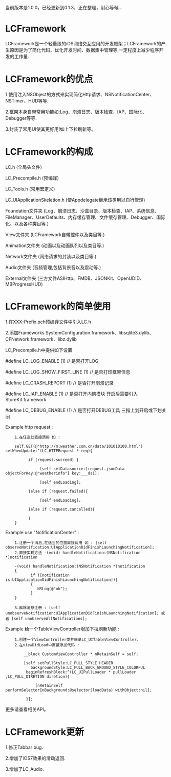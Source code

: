 当前版本是1.0.0，已经更新到0.1.3，正在整理，耐心等候...


LCFramework
===========
LCFramework是一个轻量级的iOS网络交互应用的开发框架；LCFramework的产生原因是为了简化代码、优化开发时间、数据集中管理等,一定程度上减少程序开发的工作量.

LCFramework的优点
===========

1.使用注入NSObject的方式来实现简化Http请求、NSNotificationCenter、NSTimer、HUD等等.

2.框架本身自带常用功能如:Log、崩溃日志、版本检查、IAP、国际化、Debugger等等.

3.封装了常用UI使其更好用!如上下拉刷新等。

LCFramework的构成
===========

 LC.h (全局头文件)

 LC_Precompile.h (预编译)

 LC_Tools.h (常用宏定义)

 LC_UIApplicationSkeletion.h (使Appdelegate继承该类用以自行管理)

 Foundation文件夹 
  (Log、崩溃日志、沙盒目录、版本检查、IAP、系统信息、FileManager、UserDefaults、内存缓存管理、文件缓存管理、Debugger、国际化、以及各种类目等.)
 
 View文件夹 (LCFramework自带控件以及类目等.)
 
 Animation文件夹 (动画以及动画队列以及类目等.)
 
 Network文件夹 (网络请求的封装以及类目等.)
 
 Audio文件夹 (音频管理,包括背景音以及震动等.)
 
 External文件夹 (三方文件ASIHttp、FMDB、JSONKit、OpenUDID、MBProgressHUD)
 
 LCFramework的简单使用
===========

1.在XXX-Prefix.pch预编译文件中引入LC.h

2.添加Frameworks SystemConfiguration.framework、libsqlite3.dylib、CFNetwork.framework、libz.dylib

LC_Precompile.h中提供如下设置

   #define LC_LOG_ENABLE		         (1)	// 是否打开LOG

   #define LC_LOG_SHOW_FIRST_LINE  (1) // 是否打印框架信息

   #define LC_CRASH_REPORT         (1) // 是否打开崩溃记录

   #define LC_IAP_ENABLE           (1) // 是否打开内购模块 开启后需要引入StoreKit.framework

   #define LC_DEBUG_ENABLE         (1) // 是否打开DEBUG工具 三指上划开启或下划关闭


Example http request : 

        1.在任意处直接调用 如 :  
        
        self.GET(@"http://m.weather.com.cn/data/101010100.html") setWhenUpdate:^(LC_HTTPRequest * req){
        
              if (request.succeed) {
        
                   [self setDatasource:[request.jsonData objectForKey:@"weatherinfo"] key:___ds1];
        
                   [self endLoading];
           
              }else if (request.failed){
        
                   [self endLoading];
        
              }else if (request.cancelled){

              }
        }
       
Example use "NotificationCenter" : 

        1.注册一个消息,在适当的位置直接调用 如 : [self observeNotification:UIApplicationDidFinishLaunchingNotification];
        2.直接实现方法 -(void) handleNotification:(NSNotification *)notification

        -(void) handleNotification:(NSNotification *)notification
        {
               if ([notification is:UIApplicationDidFinishLaunchingNotification]){
               {
                  NSLog(@"ok");
               }
        }
        
        3.解除消息注册 : [self unobserveNotification:UIApplicationDidFinishLaunchingNotification]; 或者 [self unobserveAllNotifications];

Example 给一个TableViewController增加下拉刷新功能 : 

        1.创建一个ViewController类并继承LC_UITableViewController.
        2.在viewDidLoad中直接添加代码 : 
        
            __block CustomViewController * nRetainSelf = self;
        
            [self setPullStyle:LC_PULL_STYLE_HEADER
               backgroundStyle:LC_PULL_BACK_GROUND_STYLE_COLORFUL
             beginRefreshBlock:^(LC_UIPullLoader * pullLoader ,LC_PULL_DIRETION diretion){

                 [nRetainSelf performSelectorInBackground:@selector(loadData) withObject:nil];
                 
             }];

更多请查看相关API。

LCFramework更新
===========


1.修正Tabbar bug.

2.增加了iOS7效果的滑动返回.

3.增加了LC_Audio.
